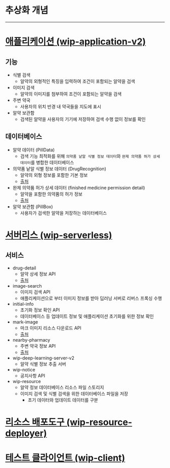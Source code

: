 # 추상화 개념

---

# [애플리케이션 (wip-application-v2)](https://github.com/KNUT-Capstone-Design-team-1/wip-application-v2)

## 기능

- 식별 검색
  - 알약의 외형적인 특징을 입력하여 조건이 포함되는 알약을 검색
- 이미지 검색
  - 알약의 이미지를 첨부하여 조건이 포함되는 알약을 검색
- 주변 약국
  - 사용자의 위치 반경 내 약국들을 지도에 표시
- 알약 보관함
  - 검색된 알약을 사용자의 기기에 저장하여 검색 수행 없이 정보를 확인

## 데이터베이스

- 알약 데이터 (PillData)
  - 검색 기능 최적화를 위해 `의약품 낱알 식별 정보 데이터`와 `완제 의약품 허가 상세 데이터`를 병합한 데이터베이스
- 의약품 낱알 식별 정보 데이터 (DrugRecognition)
  - 알약의 외형 정보를 포함한 기본 정보
  - [출처](https://data.mfds.go.kr/OPCAC01F05?srchSrvcKorNm=%EC%9D%98%EC%95%BD%ED%92%88%20%EB%82%B1%EC%95%8C%EC%8B%9D%EB%B3%84%EC%A0%95%EB%B3%B4%20%EB%8D%B0%EC%9D%B4%ED%84%B0)
- 완제 의약품 허가 상세 데이터 (finished medicine permission detail)
  - 알약을 포함한 의약품의 허가 정보
  - [출처](https://data.mfds.go.kr/OPCAC01F05/search?loginCk=false&aplyYn=&taskDivsCd=&srchSrvcKorNm=%EC%99%84%EC%A0%9C+%EC%9D%98%EC%95%BD%ED%92%88+%ED%97%88%EA%B0%80+%EC%83%81%EC%84%B8+%EB%8D%B0%EC%9D%B4%ED%84%B0)
- 알약 보관함 (PillBox)
  - 사용자가 검색한 알약을 저장하는 데이터베이스

# [서버리스 (wip-serverless)](https://github.com/KNUT-Capstone-Design-team-1/wip-serverless)

## 서비스

- drug-detail
  - 알약 상세 정보 API
  - [출처](https://www.data.go.kr/data/15095677/openapi.do#/API%20%EB%AA%A9%EB%A1%9D/getDrugPrdtPrmsnDtlInq04)
- image-search
  - 이미지 검색 API
  - 애플리케이션으로 부터 이미지 정보를 받아 딥러닝 서버로 리버스 프록싱 수행
- initial-info
  - 초기화 정보 확인 API
  - 데이터베이스 등 업데이트 정보 및 애플리케이션 초기화를 위한 정보 확인
- mark-image
  - 마크 이미지 리소스 다운로드 API
  - [출처](https://nedrug.mfds.go.kr/pbp/CCBSB12/markSearchPopup?totalPages=13&page=1&limit=50&sort=&sortOrder=&search=)
- nearby-pharmacy
  - 주변 약국 정보 API
  - [출처](https://safemap.go.kr/opna/data/dataView.do?objtId=127)
- wip-deep-learning-server-v2
  - 알약 식별 정보 추출 서버
- wip-notice
  - 공지사항 API
- wip-resource
  - 알약 정보 데이터베이스 리소스 파일 스토리지
  - 이미지 검색 및 식별 검색을 위한 데이터베이스 파일을 저장
    - 초기 데이터와 업데이트 데이터를 구분

# [리소스 배포도구 (wip-resource-deployer)](https://github.com/KNUT-Capstone-Design-team-1/wip-resource-deployer)

# [테스트 클라이언트 (wip-client)](https://github.com/KNUT-Capstone-Design-team-1/wip-client)

